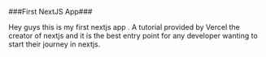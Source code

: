 ###First NextJS App###

Hey guys this is my first nextjs app . A tutorial provided by Vercel the creator of nextjs and it is the best entry point for any developer wanting to start their journey in nextjs.
